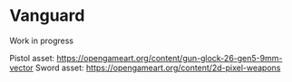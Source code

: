 # Vanguard
 Work in progress

Pistol asset: https://opengameart.org/content/gun-glock-26-gen5-9mm-vector
Sword asset: https://opengameart.org/content/2d-pixel-weapons
